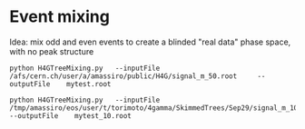 Event mixing
====

Idea: mix odd and even events to create a blinded "real data" phase space, with no peak structure

    python H4GTreeMixing.py   --inputFile /afs/cern.ch/user/a/amassiro/public/H4G/signal_m_50.root     --outputFile    mytest.root
    
    python H4GTreeMixing.py   --inputFile /tmp/amassiro/eos/user/t/torimoto/4gamma/SkimmedTrees/Sep29/signal_m_10.root     --outputFile    mytest_10.root
    
    